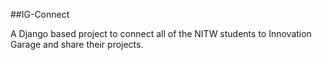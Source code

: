 ##IG-Connect 

A Django based project to connect all of the NITW students to Innovation Garage and share their projects.
